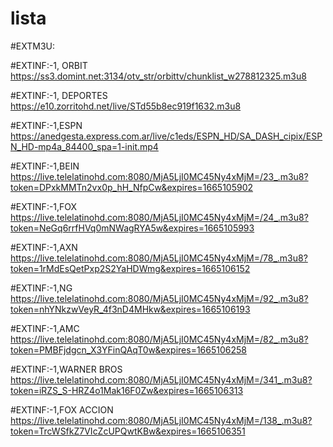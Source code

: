 # lista
#EXTM3U:



#EXTINF:-1, ORBIT
https://ss3.domint.net:3134/otv_str/orbittv/chunklist_w278812325.m3u8


#EXTINF:-1, DEPORTES
https://e10.zorritohd.net/live/STd55b8ec919f1632.m3u8

#EXTINF:-1,ESPN
https://anedgesta.express.com.ar/live/c1eds/ESPN_HD/SA_DASH_cipix/ESPN_HD-mp4a_84400_spa=1-init.mp4


#EXTINF:-1,BEIN
https://live.telelatinohd.com:8080/MjA5LjI0MC45Ny4xMjM=/23_.m3u8?token=DPxkMMTn2vx0p_hH_NfpCw&expires=1665105902


#EXTINF:-1,FOX
https://live.telelatinohd.com:8080/MjA5LjI0MC45Ny4xMjM=/24_.m3u8?token=NeGq6rrfHVq0mNWagRYA5w&expires=1665105993

#EXTINF:-1,AXN
https://live.telelatinohd.com:8080/MjA5LjI0MC45Ny4xMjM=/78_.m3u8?token=1rMdEsQetPxp2S2YaHDWmg&expires=1665106152

#EXTINF:-1,NG
https://live.telelatinohd.com:8080/MjA5LjI0MC45Ny4xMjM=/92_.m3u8?token=nhYNkzwVeyR_4f3nD4MHkw&expires=1665106193

#EXTINF:-1,AMC
https://live.telelatinohd.com:8080/MjA5LjI0MC45Ny4xMjM=/82_.m3u8?token=PMBFjdgcn_X3YFinQAqT0w&expires=1665106258


#EXTINF:-1,WARNER BROS
https://live.telelatinohd.com:8080/MjA5LjI0MC45Ny4xMjM=/341_.m3u8?token=iRZS_S-HRZ4o1Mak16F0Zw&expires=1665106313


#EXTINF:-1,FOX ACCION
https://live.telelatinohd.com:8080/MjA5LjI0MC45Ny4xMjM=/138_.m3u8?token=TrcWSfkZ7VIcZcUPQwtKBw&expires=1665106351

